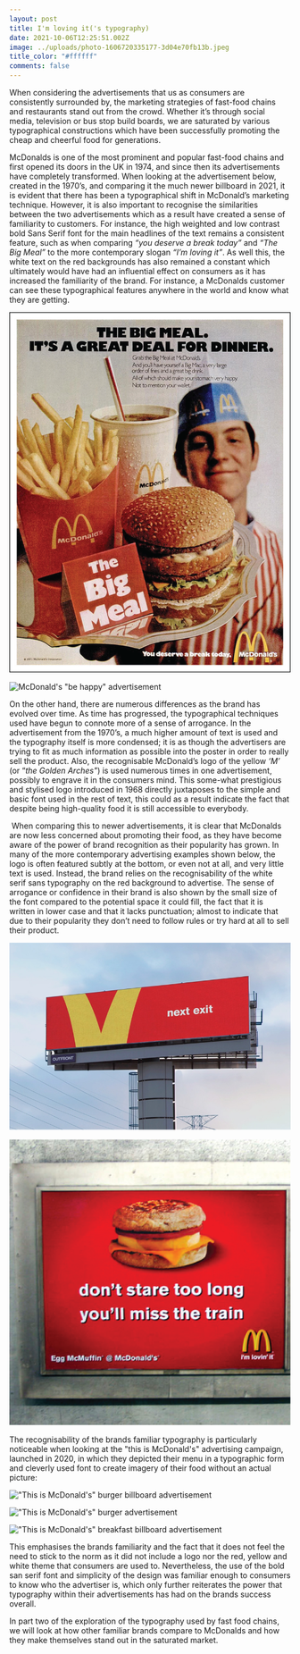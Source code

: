 ```yaml
---
layout: post
title: I'm loving it('s typography)
date: 2021-10-06T12:25:51.002Z
image: ../uploads/photo-1606720335177-3d04e70fb13b.jpeg
title_color: "#ffffff"
comments: false
---
```

When considering the advertisements that us as consumers are consistently surrounded by, the marketing strategies of fast-food chains and restaurants stand out from the crowd. Whether it’s through social media, television or bus stop build boards, we are saturated by various typographical constructions which have been successfully promoting the cheap and cheerful food for generations.

McDonalds is one of the most prominent and popular fast-food chains and first opened its doors in the UK in 1974, and since then its advertisements have completely transformed. When looking at the advertisement below, created in the 1970’s, and comparing it the much newer billboard in 2021, it is evident that there has been a typographical shift in McDonald’s marketing technique. However, it is also important to recognise the similarities between the two advertisements which as a result have created a sense of familiarity to customers. For instance, the high weighted and low contrast bold Sans Serif font for the main headlines of the text remains a consistent feature, such as when comparing *“you deserve a break today”* and *“The Big Meal”* to the more contemporary slogan *“I’m loving it”*. As well this, the white text on the red backgrounds has also remained a constant which ultimately would have had an influential effect on consumers as it has increased the familiarity of the brand. For instance, a McDonalds customer can see these typographical features anywhere in the world and know what they are getting.

![McDonalds advertisement from the 1970's](../uploads/mcdonalds-.png "McDonalds advertisement from the 1970's")

![McDonald's "be happy" advertisement ](../uploads/mcds-bright-red-happy-meal-smiling-box-eyudnqlxmaqrjxc.jpeg "McDonald's \\\"be happy\\\" advertisement ")

On the other hand, there are numerous differences as the brand has evolved over time. As time has progressed, the typographical techniques used have begun to connote more of a sense of arrogance. In the advertisement from the 1970’s, a much higher amount of text is used and the typography itself is more condensed; it is as though the advertisers are trying to fit as much information as possible into the poster in order to really sell the product. Also, the recognisable McDonald’s logo of the yellow *‘M’* (or “*the Golden Arches"*) is used numerous times in one advertisement, possibly to engrave it in the consumers mind. This some-what prestigious and stylised logo introduced in 1968 directly juxtaposes to the simple and basic font used in the rest of text, this could as a result indicate the fact that despite being high-quality food it is still accessible to everybody.

 When comparing this to newer advertisements, it is clear that McDonalds are now less concerned about promoting their food, as they have become aware of the power of brand recognition as their popularity has grown. In many of the more contemporary advertising examples shown below, the logo is often featured subtly at the bottom, or even not at all, and very little text is used. Instead, the brand relies on the recognisability of the white serif sans typography on the red background to advertise. The sense of arrogance or confidence in their brand is also shown by the small size of the font compared to the potential space it could fill, the fact that it is written in lower case and that it lacks punctuation; almost to indicate that due to their popularity they don’t need to follow rules or try hard at all to sell their product.

![McDonald's motorway billboard advertisement ](../uploads/mcd-20190825015903107.jpeg "McDonald's motorway billboard advertisement ")

![McDonald's train station breakfast poster ](../uploads/md1.png "McDonald's train station breakfast poster ")

The recognisability of the brands familiar typography is particularly noticeable when looking at the "this is McDonald's" advertising campaign, launched in 2020, in which they depicted their menu in a typographic form and cleverly used font to create imagery of their food without an actual picture:

!["This is McDonald's" burger billboard advertisement ](../uploads/2020.2.5_mcdonaldstypographyhero_3x2.jpg "\\\"This is McDonald's\\\" burger billboard advertisement ")

!["This is McDonald's" burger advertisement ](../uploads/picture-.jpg "\\\"This is McDonald's\\\" burger advertisement ")

!["This is McDonald's" breakfast billboard advertisement ](../uploads/picture-1.jpg "\\\"This is McDonald's\\\" breakfast billboard advertisement ")

This emphasises the brands familiarity and the fact that it does not feel the need to stick to the norm as it did not include a logo nor the red, yellow and white theme that consumers are used to. Nevertheless, the use of the bold san serif font and simplicity of the design was familiar enough to consumers to know who the advertiser is, which only further reiterates the power that typography within their advertisements has had on the brands success overall. 

In part two of the exploration of the typography used by fast food chains, we will look at how other familiar brands compare to McDonalds and how they make themselves stand out in the saturated market.